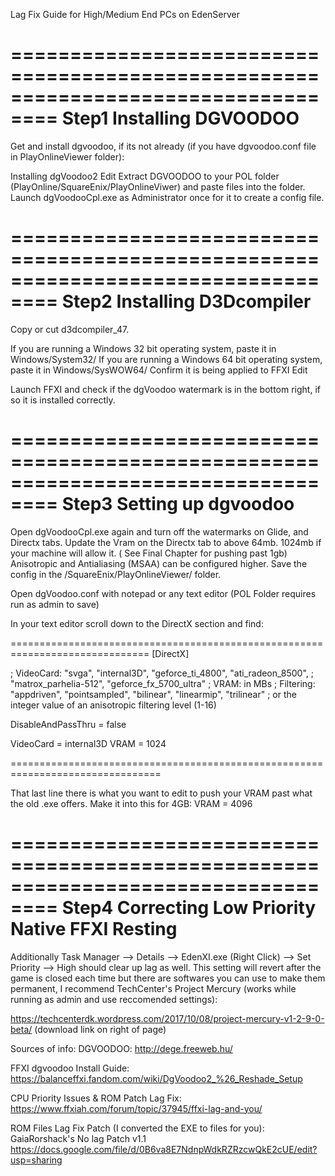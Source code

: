 
Lag Fix Guide for High/Medium End PCs on EdenServer

==================================================================================
                               Step1 Installing DGVOODOO
==================================================================================

Get and install dgvoodoo, if its not already (if you have dgvoodoo.conf file in PlayOnlineViewer folder):

Installing dgVoodoo2 Edit
Extract DGVOODOO to your POL folder (PlayOnline/SquareEnix/PlayOnlineViwer) and paste files into the folder.
Launch dgVoodooCpl.exe as Administrator once for it to create a config file.

==================================================================================
                               Step2 Installing D3Dcompiler
==================================================================================

Copy or cut d3dcompiler_47.

If you are running a Windows 32 bit operating system, paste it in Windows/System32/
If you are running a Windows 64 bit operating system, paste it in Windows/SysWOW64/
Confirm it is being applied to FFXI Edit

Launch FFXI and check if the dgVoodoo watermark is in the bottom right, if so it is installed correctly.

==================================================================================
                               Step3 Setting up dgvoodoo
==================================================================================

Open dgVoodooCpl.exe again and turn off the watermarks on Glide, and Directx tabs.
Update the Vram on the Directx tab to above 64mb. 1024mb if your machine will allow it. ( See Final Chapter for pushing past 1gb)
Anisotropic and Antialiasing (MSAA) can be configured higher.
Save the config in the /SquareEnix/PlayOnlineViewer/ folder.


Open dgVoodoo.conf with notepad or any text editor (POL Folder requires run as admin to save)

In your text editor scroll down to the DirectX section and find:

==============================================================================
[DirectX]

;  VideoCard: "svga", "internal3D", "geforce_ti_4800", "ati_radeon_8500",
;             "matrox_parhelia-512", "geforce_fx_5700_ultra"
;       VRAM: in MBs
;  Filtering: "appdriven", "pointsampled", "bilinear", "linearmip", "trilinear"
;             or the integer value of an anisotropic filtering level (1-16)

DisableAndPassThru                  = false

VideoCard                           = internal3D
VRAM                                = 1024

================================================================================

That last line there is what you want to edit to push your VRAM past what the old .exe offers. Make it into this for 4GB:
VRAM                                = 4096



==================================================================================
                  Step4 Correcting Low Priority Native FFXI Resting
==================================================================================

Additionally Task Manager --> Details --> EdenXI.exe (Right Click) --> Set Priority --> High should clear up lag as well.
This setting will revert after the game is closed each time but there are softwares you can use to make them permanent, I recommend TechCenter's Project Mercury (works while running as admin and use reccomended settings):

https://techcenterdk.wordpress.com/2017/10/08/project-mercury-v1-2-9-0-beta/ (download link on right of page)


Sources of info:
DGVOODOO:
http://dege.freeweb.hu/

FFXI dgvoodoo Install Guide:
https://balanceffxi.fandom.com/wiki/DgVoodoo2_%26_Reshade_Setup

CPU Priority Issues & ROM Patch Lag Fix:
https://www.ffxiah.com/forum/topic/37945/ffxi-lag-and-you/

ROM Files Lag Fix Patch (I converted the EXE to files for you):
GaiaRorshack's No lag Patch v1.1
https://docs.google.com/file/d/0B6va8E7NdnpWdkRZRzcwQkE2cUE/edit?usp=sharing